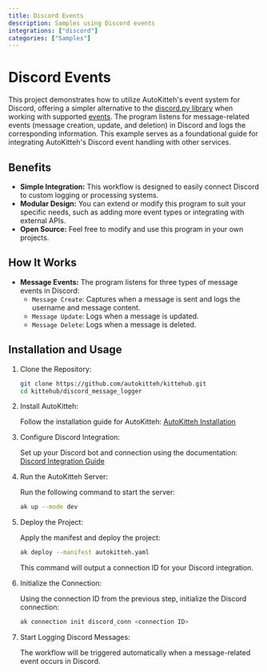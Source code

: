 ```yaml
---
title: Discord Events
description: Samples using Discord events
integrations: ["discord"]
categories: ["Samples"]
---
```


# Discord Events

This project demonstrates how to utilize AutoKitteh's event system for Discord, offering a simpler alternative to the [discord.py library](../discord_client/) when working with supported [events](https://docs.autokitteh.com/integrations/discord/events). The program listens for message-related events (message creation, update, and deletion) in Discord and logs the corresponding information. This example serves as a foundational guide for integrating AutoKitteh's Discord event handling with other services.

## Benefits

- **Simple Integration:** This workflow is designed to easily connect Discord to custom logging or processing systems.
- **Modular Design:** You can extend or modify this program to suit your specific needs, such as adding more event types or integrating with external APIs.
- **Open Source:** Feel free to modify and use this program in your own projects.

## How It Works

- **Message Events:** The program listens for three types of message events in Discord:
  - `Message Create`: Captures when a message is sent and logs the username and message content.
  - `Message Update`: Logs when a message is updated.
  - `Message Delete`: Logs when a message is deleted.

## Installation and Usage 

1. Clone the Repository:
   
   ```bash
   git clone https://github.com/autokitteh/kittehub.git
   cd kittehub/discord_message_logger
   ```

2. Install AutoKitteh:

   Follow the installation guide for AutoKitteh:
   [AutoKitteh Installation](https://docs.autokitteh.com/get_started/install)

3. Configure Discord Integration:

   Set up your Discord bot and connection using the documentation:
   [Discord Integration Guide](https://docs.autokitteh.com/integrations/discord/connection)

4. Run the AutoKitteh Server:
   
   Run the following command to start the server:
   ```bash
   ak up --mode dev
   ```

5. Deploy the Project:

   Apply the manifest and deploy the project:
   ```bash
   ak deploy --manifest autokitteh.yaml
   ```

   This command will output a connection ID for your Discord integration.

6. Initialize the Connection:

   Using the connection ID from the previous step, initialize the Discord connection:
   ```bash
   ak connection init discord_conn <connection ID>
   ```

7. Start Logging Discord Messages:

   The workflow will be triggered automatically when a message-related event occurs in Discord.
